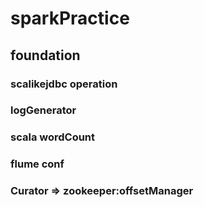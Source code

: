 # sparkPractice
## foundation
### scalikejdbc operation
### logGenerator
### scala wordCount
### flume conf
### Curator => zookeeper:offsetManager

